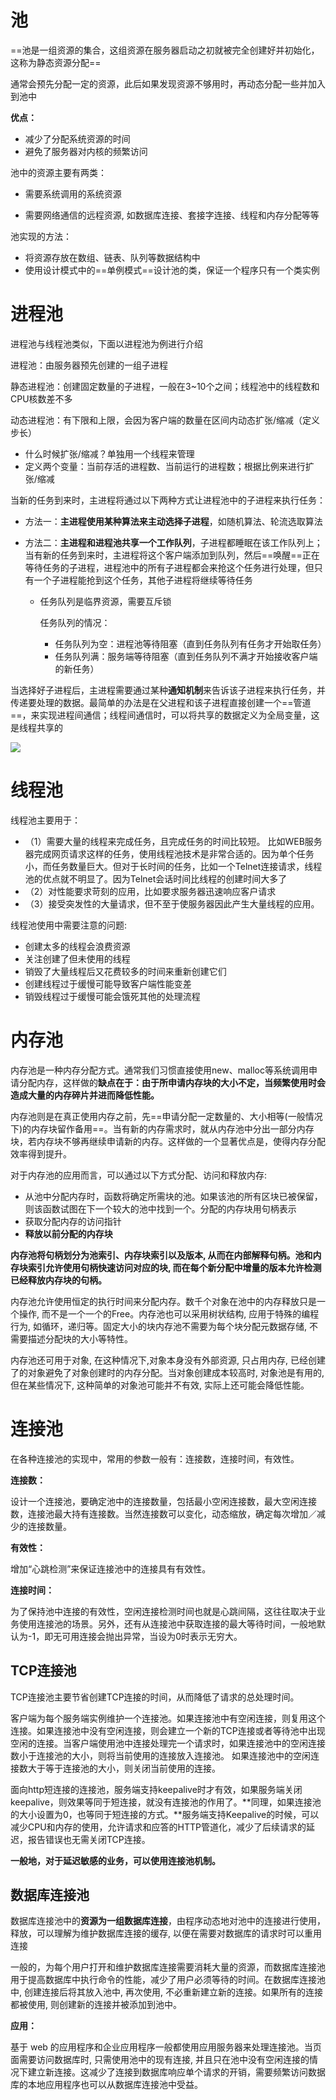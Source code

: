 # 池

==池是一组资源的集合，这组资源在服务器启动之初就被完全创建好并初始化，这称为静态资源分配==

通常会预先分配一定的资源，此后如果发现资源不够用时，再动态分配一些并加入到池中

**优点：**

- 减少了分配系统资源的时间
- 避免了服务器对内核的频繁访问



池中的资源主要有两类：

- 需要系统调用的系统资源

- 需要网络通信的远程资源, 如数据库连接、套接字连接、线程和内存分配等等



池实现的方法：

- 将资源存放在数组、链表、队列等数据结构中
- 使用设计模式中的==单例模式==设计池的类，保证一个程序只有一个类实例



# 进程池

进程池与线程池类似，下面以进程池为例进行介绍



进程池：由服务器预先创建的一组子进程

静态进程池：创建固定数量的子进程，一般在3~10个之间；线程池中的线程数和CPU核数差不多

动态进程池：有下限和上限，会因为客户端的数量在区间内动态扩张/缩减（定义步长）

- 什么时候扩张/缩减？单独用一个线程来管理
- 定义两个变量：当前存活的进程数、当前运行的进程数；根据比例来进行扩张/缩减



当新的任务到来时，主进程将通过以下两种方式让进程池中的子进程来执行任务：

- 方法一：**主进程使用某种算法来主动选择子进程**，如随机算法、轮流选取算法

- 方法二：**主进程和进程池共享一个工作队列**，子进程都睡眠在该工作队列上；当有新的任务到来时，主进程将这个客户端添加到队列，然后==唤醒==正在等待任务的子进程，进程池中的所有子进程都会来抢这个任务进行处理，但只有一个子进程能抢到这个任务，其他子进程将继续等待任务

  - 任务队列是临界资源，需要互斥锁

    任务队列的情况：

    - 任务队列为空：进程池等待阻塞（直到任务队列有任务才开始取任务）
    - 任务队列满：服务端等待阻塞（直到任务队列不满才开始接收客户端的新任务）

当选择好子进程后，主进程需要通过某种**通知机制**来告诉该子进程来执行任务，并传递要处理的数据。最简单的办法是在父进程和该子进程直接创建一个==管道==，来实现进程间通信；线程间通信时，可以将共享的数据定义为全局变量，这是线程共享的

![](D:\mynotes\APUE-NOTES\07.高性能服务器程序框架（重点）\assets\进程池模型.png)

# 线程池

线程池主要用于：

- （1）需要大量的线程来完成任务，且完成任务的时间比较短。 比如WEB服务器完成网页请求这样的任务，使用线程池技术是非常合适的。因为单个任务小，而任务数量巨大。但对于长时间的任务，比如一个Telnet连接请求，线程池的优点就不明显了。因为Telnet会话时间比线程的创建时间大多了
- （2）对性能要求苛刻的应用，比如要求服务器迅速响应客户请求
- （3）接受突发性的大量请求，但不至于使服务器因此产生大量线程的应用。



线程池使用中需要注意的问题:

- 创建太多的线程会浪费资源
- 关注创建了但未使用的线程
- 销毁了大量线程后又花费较多的时间来重新创建它们
- 创建线程过于缓慢可能导致客户端性能变差
- 销毁线程过于缓慢可能会饿死其他的处理流程



# 内存池

内存池是一种内存分配方式。通常我们习惯直接使用new、malloc等系统调用申请分配内存，这样做的**缺点在于：由于所申请内存块的大小不定，当频繁使用时会造成大量的内存碎片并进而降低性能。**

内存池则是在真正使用内存之前，先==申请分配一定数量的、大小相等(一般情况下)的内存块留作备用==。当有新的内存需求时，就从内存池中分出一部分内存块，若内存块不够再继续申请新的内存。这样做的一个显著优点是，使得内存分配效率得到提升。



对于内存池的应用而言，可以通过以下方式分配、访问和释放内存:

- 从池中分配内存时，函数将确定所需块的池。如果该池的所有区块已被保留，则该函数试图在下一个较大的池中找到一个。分配的内存块用句柄表示
- 获取分配内存的访问指针
- **释放以前分配的内存块**



**内存池将句柄划分为池索引、内存块索引以及版本, 从而在内部解释句柄。池和内存块索引允许使用句柄快速访问对应的块, 而在每个新分配中增量的版本允许检测已经释放内存块的句柄。**

内存池允许使用恒定的执行时间来分配内存。数千个对象在池中的内存释放只是一个操作, 而不是一个一个的Free。内存池也可以采用树状结构, 应用于特殊的编程行为, 如循环，递归等。固定大小的块内存池不需要为每个块分配元数据存储, 不需要描述分配块的大小等特性。

内存池还可用于对象, 在这种情况下,对象本身没有外部资源, 只占用内存, 已经创建了的对象避免了对象创建时的内存分配。当对象创建成本较高时, 对象池是有用的, 但在某些情况下, 这种简单的对象池可能并不有效, 实际上还可能会降低性能。



# 连接池

在各种连接池的实现中，常用的参数一般有：连接数，连接时间，有效性。

**连接数：**

设计一个连接池，要确定池中的连接数量，包括最小空闲连接数，最大空闲连接数，连接池最大持有连接数。当然连接数可以变化，动态缩放，确定每次增加／减少的连接数量。

**有效性：**

增加“心跳检测”来保证连接池中的连接具有有效性。

**连接时间：**

为了保持池中连接的有效性，空闲连接检测时间也就是心跳间隔，这往往取决于业务使用连接池的场景。另外，还有从连接池中获取连接的最大等待时间，一般地默认为-1，即无可用连接会抛出异常，当设为0时表示无穷大。



## TCP连接池

TCP连接池主要节省创建TCP连接的时间，从而降低了请求的总处理时间。

客户端为每个服务端实例维护一个连接池。如果连接池中有空闲连接，则复用这个连接。如果连接池中没有空闲连接，则会建立一个新的TCP连接或者等待池中出现空闲的连接。当客户端使用池中连接处理完一个请求时，如果连接池中的空闲连接数小于连接池的大小，则将当前使用的连接放入连接池。 如果连接池中的空闲连接数大于等于连接池的大小，则关闭当前使用的连接。

面向http短连接的连接池，服务端支持keepalive时才有效，如果服务端关闭keepalive，则效果等同于短连接，就没有连接池的作用了。**同理，如果连接池的大小设置为0，也等同于短连接的方式。**服务端支持Keepalive的时候，可以减少CPU和内存的使用，允许请求和应答的HTTP管道化，减少了后续请求的延迟，报告错误也无需关闭TCP连接。

**一般地，对于延迟敏感的业务，可以使用连接池机制。**



## 数据库连接池

数据库连接池中的**资源为一组数据库连接**，由程序动态地对池中的连接进行使用，释放，可以理解为维护数据库连接的缓存, 以便在需要对数据库的请求时可以重用连接

一般的，为每个用户打开和维护数据库连接需要消耗大量的资源，而数据库连接池用于提高数据库中执行命令的性能，减少了用户必须等待的时间。在数据库连接池中, 创建连接后将其放入池中, 再次使用, 不必重新建立新的连接。如果所有的连接都被使用, 则创建新的连接并被添加到池中。



**应用：**

基于 web 的应用程序和企业应用程序一般都使用应用服务器来处理连接池。当页面需要访问数据库时, 只需使用池中的现有连接, 并且只在池中没有空闲连接的情况下建立新连接。这减少了连接到数据库响应单个请求的开销，需要频繁访问数据库的本地应用程序也可以从数据库连接池中受益。
